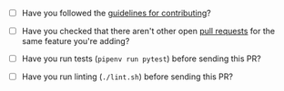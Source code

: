 - [ ] Have you followed the [guidelines for contributing](https://github.com/javatarz/github-contribution-leaderboard/blob/master/contributing.md)?
- [ ] Have you checked that there aren't other open [pull requests](https://github.com/javatarz/github-contribution-leaderboard/pulls) for the same feature you're adding?
- [ ] Have you run tests (`pipenv run pytest`) before sending this PR?
- [ ] Have you run linting (`./lint.sh`) before sending this PR?

